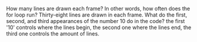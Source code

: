 How many lines are drawn each frame? In other words, how often does the for loop run?
  Thirty-eight lines are drawn in each frame.
What do the first, second, and third appearances of the number 10 do in the code?
  the first '10' controls where the lines begin, the second one where the lines end, the third one controls the amount of lines.
